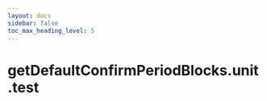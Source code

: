 ```yaml
---
layout: docs
sidebar: false
toc_max_heading_level: 5
---
```


# getDefaultConfirmPeriodBlocks.unit.test
